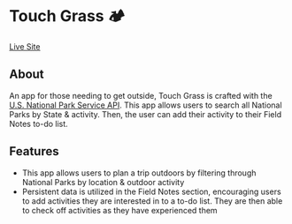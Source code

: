 # Touch Grass 🏕️
<a href="https://itsoliviasparks-touch-grass.netlify.app">Live Site</a>

## About
An app for those needing to get outside, Touch Grass is crafted with the <a href="https://www.nps.gov/subjects/developer/api-documentation.htm">U.S. National Park Service API</a>.
This app allows users to search all National Parks by State & activity. Then, the user can add their activity to their Field Notes to-do list.

## Features
- This app allows users to plan a trip outdoors by filtering through National Parks by location & outdoor activity
- Persistent data is utilized in the Field Notes section, encouraging users to add activities they are interested in to a to-do list. They are then able to check off activities as they have experienced them